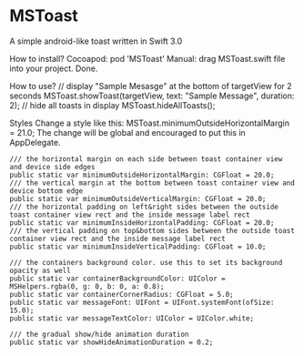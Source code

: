 # MSToast
A simple android-like toast written in Swift 3.0

How to install?
Cocoapod: pod 'MSToast'
Manual: drag MSToast.swift file into your project. Done.

How to use?
// display "Sample Mesasge" at the bottom of targetView for 2 seconds
MSToast.showToast(targetView, text: "Sample Message", duration: 2); 
//  hide all toasts in display
MSToast.hideAllToasts(); 

Styles
Change a style like this: 
    MSToast.minimumOutsideHorizontalMargin = 21.0;
The change will be global and encouraged to put this in AppDelegate.

    /// the horizontal margin on each side between toast container view and device side edges
    public static var minimumOutsideHorizontalMargin: CGFloat = 20.0;
    /// the vertical margin at the bottom between toast container view and device bottom edge
    public static var minimumOutsideVerticalMargin: CGFloat = 20.0;
    /// the horizontal padding on left&right sides between the outside toast container view rect and the inside message label rect
    public static var minimumInsideHorizontalPadding: CGFloat = 20.0;
    /// the vertical padding on top&bottom sides between the outside toast container view rect and the inside message label rect
    public static var minimumInsideVerticalPadding: CGFloat = 10.0;
    
    /// the containers background color. use this to set its background opacity as well
    public static var containerBackgroundColor: UIColor = MSHelpers.rgba(0, g: 0, b: 0, a: 0.8);
    public static var containerCornerRadius: CGFloat = 5.0;
    public static var messageFont: UIFont = UIFont.systemFont(ofSize: 15.0);
    public static var messageTextColor: UIColor = UIColor.white;
    
    /// the gradual show/hide animation duration
    public static var showHideAnimationDuration = 0.2;

